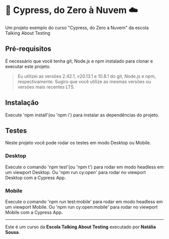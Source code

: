 # 🌲 Cypress, do Zero à Nuvem ☁️

Um projeto exemplo do curso "Cypress, do Zero a Nuvem" da escola Talking About Testing

## Pré-requisitos

É necessário que você tenha git, Node.js e npm instalado para clonar e executar este projeto.

> Eu utilizei as versões 2.42.1, v20.13.1 e 10.8.1 do git, Node.js e npm, respectivamente. Sugiro que você utilize as mesmas versões ou versões mais recentes LTS.

## Instalação

Execute 'npm install'(ou 'npm i') para instalar as dependências do projeto.

## Testes

Neste projeto você pode rodar os testes em modo Desktop ou Mobile.

### Desktop

Execute o comando 'npm test'(ou 'npm t') para rodar em modo headless em um viewport Desktop.
Ou 'npm run cy:open' para rodar no viewport Desktop com a Cypress App.

### Mobile

Execute o comando 'npm run test:mobile' para rodar em modo headless em um viewport Mobile.
Ou 'npm run cy:open:mobile' para rodar no viewport Mobile com a Cypress App.
___

Este é um curso da **Escola Talking About Testing** executado por **Natália Sousa**.

